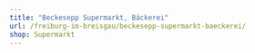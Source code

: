 ```yaml
---
title: "Beckesepp Supermarkt, Bäckerei"
url: /freiburg-im-breisgau/beckesepp-supermarkt-baeckerei/
shop: Supermarkt
---
```

